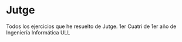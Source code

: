 # Jutge
Todos los ejercicios que he resuelto de Jutge. 1er Cuatri de 1er año de Ingeniería Informática ULL
